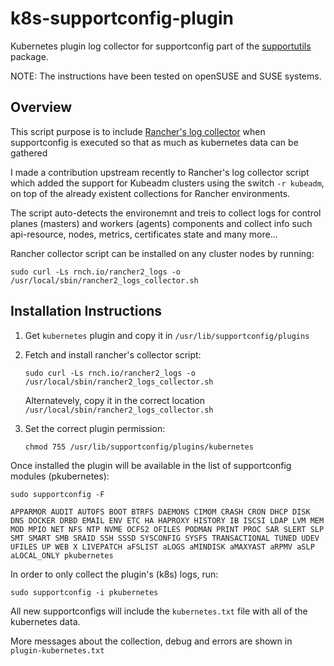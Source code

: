# k8s-supportconfig-plugin

Kubernetes plugin log collector for supportconfig part of the [supportutils](https://github.com/openSUSE/supportutils) package.

NOTE: The instructions have been tested on openSUSE and SUSE systems.

## Overview
This script purpose is to include [Rancher's log collector](https://github.com/rancherlabs/support-tools/tree/master/collection/rancher/v2.x/logs-collector) when supportconfig is executed so that as much as kubernetes data can be gathered

I made a contribution upstream recently to Rancher's log collector script which added the support for Kubeadm clusters using the switch `-r kubeadm`, on top of the already existent collections for Rancher environments.

The script auto-detects the environemnt and treis to collect logs for control planes (masters) and workers (agents) components and collect info such api-resource, nodes, metrics, certificates state and many more...

Rancher collector script can be installed on any cluster nodes by running:

`sudo curl -Ls rnch.io/rancher2_logs -o /usr/local/sbin/rancher2_logs_collector.sh`

## Installation Instructions

1) Get `kubernetes` plugin and copy it in `/usr/lib/supportconfig/plugins`

2) Fetch and install rancher's collector script: 

   `sudo curl -Ls rnch.io/rancher2_logs -o /usr/local/sbin/rancher2_logs_collector.sh`

   Alternatevely, copy it in the correct location `/usr/local/sbin/rancher2_logs_collector.sh`

3) Set the correct plugin permission:

   `chmod 755 /usr/lib/supportconfig/plugins/kubernetes`

Once installed the plugin will be available in the list of supportconfig modules (pkubernetes):

`sudo supportconfig -F`

`APPARMOR AUDIT AUTOFS BOOT BTRFS DAEMONS CIMOM CRASH CRON DHCP DISK DNS DOCKER DRBD EMAIL ENV ETC HA HAPROXY HISTORY IB ISCSI LDAP LVM MEM MOD MPIO NET NFS NTP NVME OCFS2 OFILES PODMAN PRINT PROC SAR SLERT SLP SMT SMART SMB SRAID SSH SSSD SYSCONFIG SYSFS TRANSACTIONAL TUNED UDEV UFILES UP WEB X LIVEPATCH aFSLIST aLOGS aMINDISK aMAXYAST aRPMV aSLP aLOCAL_ONLY pkubernetes`

In order to only collect the plugin's (k8s) logs, run:

`sudo supportconfig -i pkubernetes`

All new supportconfigs will include the `kubernetes.txt` file with all of the kubernetes data.

More messages about the collection, debug and errors are shown in `plugin-kubernetes.txt`
